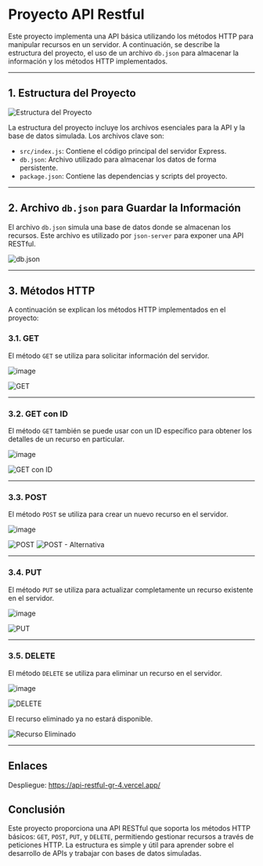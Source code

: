 # Proyecto API Restful

Este proyecto implementa una API básica utilizando los métodos HTTP para manipular recursos en un servidor. A continuación, se describe la estructura del proyecto, el uso de un archivo `db.json` para almacenar la información y los métodos HTTP implementados.

---

## 1. Estructura del Proyecto

![Estructura del Proyecto](https://github.com/user-attachments/assets/27d7d772-afac-47ec-9bc8-6d678b635e67)

La estructura del proyecto incluye los archivos esenciales para la API y la base de datos simulada. Los archivos clave son:

- `src/index.js`: Contiene el código principal del servidor Express.
- `db.json`: Archivo utilizado para almacenar los datos de forma persistente.
- `package.json`: Contiene las dependencias y scripts del proyecto.

---

## 2. Archivo `db.json` para Guardar la Información

El archivo `db.json` simula una base de datos donde se almacenan los recursos. Este archivo es utilizado por `json-server` para exponer una API RESTful.

![db.json](https://github.com/user-attachments/assets/579012e7-7948-485a-bf06-296b7ae7783a)

---

## 3. Métodos HTTP

A continuación se explican los métodos HTTP implementados en el proyecto:

### 3.1. GET

El método `GET` se utiliza para solicitar información del servidor.

![image](https://github.com/user-attachments/assets/7c3af0e2-e676-44d4-9a56-090fac365eb3)


![GET](https://github.com/user-attachments/assets/c243c0f9-edb0-4bd1-9232-0b1949e492c5)

---

### 3.2. GET con ID

El método `GET` también se puede usar con un ID específico para obtener los detalles de un recurso en particular.

![image](https://github.com/user-attachments/assets/5b7950ea-ca75-4d1d-b613-115a1f91f58b)


![GET con ID](https://github.com/user-attachments/assets/8ecd9bcd-d2c4-40d6-9d58-2fd6b0620c67)

---

### 3.3. POST

El método `POST` se utiliza para crear un nuevo recurso en el servidor.

![image](https://github.com/user-attachments/assets/d0fa42ab-1c37-48db-8f98-8982a506ae87)


![POST](https://github.com/user-attachments/assets/8da28e79-c8e9-4e57-a5ed-20d502cc4085)
![POST - Alternativa](https://github.com/user-attachments/assets/4f3e9945-5ff1-485f-9622-d702d994cb7f)

---

### 3.4. PUT

El método `PUT` se utiliza para actualizar completamente un recurso existente en el servidor.

![image](https://github.com/user-attachments/assets/e5608a50-0a07-4cd8-8326-d41230513109)


![PUT](https://github.com/user-attachments/assets/3a022ba6-5125-4f5a-89fd-f2a92b68bb62)

---

### 3.5. DELETE

El método `DELETE` se utiliza para eliminar un recurso en el servidor.

![image](https://github.com/user-attachments/assets/8de87b47-b759-4d64-b1f2-467991d72b34)


![DELETE](https://github.com/user-attachments/assets/0f73570e-a9c7-4af9-a302-3dbfd6407c4b)

El recurso eliminado ya no estará disponible.

![Recurso Eliminado](https://github.com/user-attachments/assets/3de09797-51bd-495f-9d05-3c39714f88ce)

---

## Enlaces

Despliegue: https://api-restful-gr-4.vercel.app/

## Conclusión

Este proyecto proporciona una API RESTful que soporta los métodos HTTP básicos: `GET`, `POST`, `PUT`, y `DELETE`, permitiendo gestionar recursos a través de peticiones HTTP. La estructura es simple y útil para aprender sobre el desarrollo de APIs y trabajar con bases de datos simuladas.








   

